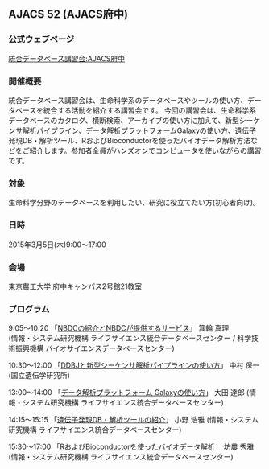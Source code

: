 ## AJACS 52 (AJACS府中)

### 公式ウェブページ
[統合データベース講習会:AJACS府中](http://events.biosciencedbc.jp/training/ajacs52)

### 開催概要
統合データベース講習会は、生命科学系のデータベースやツールの使い方、データベースを統合する活動を紹介する講習会です。
今回の講習会は、生命科学系データベースのカタログ、横断検索、アーカイブの使い方に加えて、新型シーケンサ解析パイプライン、データ解析プラットフォームGalaxyの使い方、遺伝子発現DB・解析ツール、RおよびBioconductorを使ったバイオデータ解析方法などをご紹介します。参加者全員がハンズオンでコンピュータを使いながらの講習です。

### 対象
生命科学分野のデータベースを利用したい、研究に役立てたい方(初心者向け)。  

### 日時
2015年3月5日(木)9:00～17:00

### 会場
東京農工大学 府中キャンパス2号館21教室

### プログラム
9:05～10:20 「[NBDCの紹介とNBDCが提供するサービス](https://github.com/AJACS-training/AJACS52/blob/master/minowa)」
箕輪 真理  
(情報・システム研究機構 ライフサイエンス統合データベースセンター
 / 科学技術振興機構 バイオサイエンスデータベースセンター)


10:30～12:00 「[DDBJと新型シーケンサ解析パイプラインの使い方](https://github.com/AJACS-training/AJACS52/blob/master/yn)」
中村 保一  
(国立遺伝学研究所)


13:00～14:00 「[データ解析プラットフォーム Galaxyの使い方](https://github.com/AJACS-training/AJACS52/blob/master/ohta)」
大田 達郎
(情報・システム研究機構 ライフサイエンス統合データベースセンター)


14:15～15:15 「[遺伝子発現DB・解析ツールの紹介](https://github.com/AJACS-training/AJACS52/blob/master/hono)」
小野 浩雅
(情報・システム研究機構 ライフサイエンス統合データベースセンター)


15:30～17:00 「[RおよびBioconductorを使ったバイオデータ解析](https://github.com/AJACS-training/AJACS52/blob/master/bono)」
坊農 秀雅
(情報・システム研究機構 ライフサイエンス統合データベースセンター)
